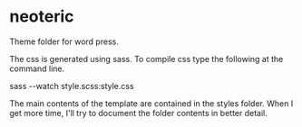 neoteric
========

Theme folder for word press.  

The css is generated using sass.  To compile css type the following at the command line.

sass --watch style.scss:style.css

The main contents of the template are contained in the styles folder.
When I get more time, I'll try to document the folder contents in better detail.


